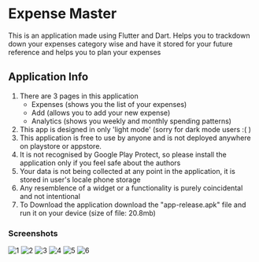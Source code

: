 # Expense Master

This is an application made using Flutter and Dart. Helps you to trackdown down your expenses category wise and have it stored for your future reference and helps you to plan your expenses

## Application Info
1. There are 3 pages in this application
   - Expenses (shows you the list of your expenses)
   - Add (allows you to add your new expense)
   - Analytics (shows you weekly and monthly spending patterns)
2. This app is designed in only 'light mode' (sorry for dark mode users :( )
3. This application is free to use by anyone and is not deployed anywhere on playstore or appstore.
4. It is not recognised by Google Play Protect, so please install the application only if you feel safe about the authors
5. Your data is not being collected at any point in the application, it is stored in user's locale phone storage
6. Any resemblence of a widget or a functionality is purely coincidental and not intentional
7. To Download the application download the "app-release.apk" file and run it on your device (size of file: 20.8mb)
### Screenshots
![1](https://github.com/vamzzisme/Expense-Master/assets/156214149/2dd10280-0e03-483a-abe0-ac5de21c9b2e)
![2](https://github.com/vamzzisme/Expense-Master/assets/156214149/940e7636-99e3-4fd1-8518-1004304657fa)
![3](https://github.com/vamzzisme/Expense-Master/assets/156214149/30923761-0c15-409b-971f-4c302304bbba)
![4](https://github.com/vamzzisme/Expense-Master/assets/156214149/dc8b1a90-3d9f-40ac-8db7-0b4070eab2a8)
![5](https://github.com/vamzzisme/Expense-Master/assets/156214149/66b48818-d9a0-44ad-b83b-e19fb4e84184)
![6](https://github.com/vamzzisme/Expense-Master/assets/156214149/219f12dc-8df9-4e14-b22f-b7d6d9e546c2)
